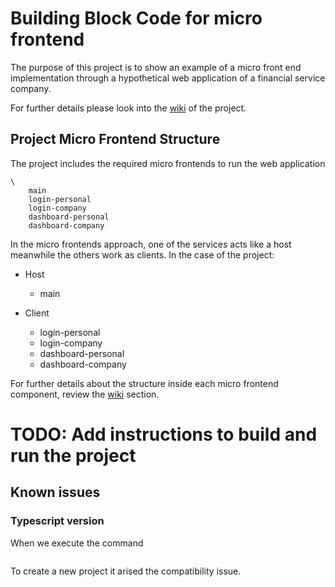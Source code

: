 # Building Block Code for micro frontend

The purpose of this project is to show an example of a micro front end implementation through a hypothetical web application of a financial service company. 

For further details please look into the [wiki](https://github.com/saffog/bb-micro-frontend/wiki#micro-frontend-building-code-block) of the project.

## Project Micro Frontend Structure

The project includes the required micro frontends to run the web application

```
\
    main
    login-personal
    login-company
    dashboard-personal
    dashboard-company
```  

In the micro frontends approach, one of the services acts like a host meanwhile the others work as clients. In the case of the project:

- Host
  - main

- Client
  - login-personal
  - login-company
  - dashboard-personal
  - dashboard-company

For further details about the structure inside each micro frontend component, review the [wiki](https://github.com/saffog/bb-micro-frontend/wiki/MF-Structure) section.

# TODO: Add instructions to build and run the project

## Known issues

### Typescript version

When we execute the command

```
```

To create a new project it arised the compatibility issue.


